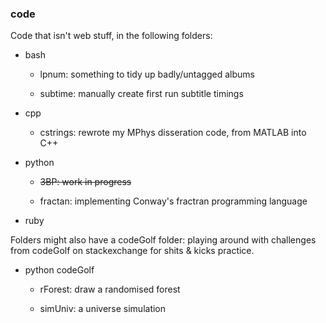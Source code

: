 ### code

Code that isn't web stuff, in the following folders:

- bash

  - lpnum: something to tidy up badly/untagged albums
  
  - subtime: manually create first run subtitle timings
  
- cpp

  - cstrings: rewrote my MPhys disseration code, from MATLAB into C++

- python

  - ~~3BP: work in progress~~
  
  - fractan: implementing Conway's fractran programming language

- ruby

Folders might also have a codeGolf folder: playing around with challenges from codeGolf on stackexchange for shits & kicks  practice.

- python codeGolf

  - rForest: draw a randomised forest
  
  - simUniv: a universe simulation
  
